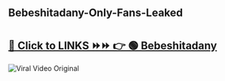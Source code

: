 
 ## Bebeshitadany-Only-Fans-Leaked

# <h2><a href="https://clipsfans.com/Bebeshitadany&ref=git">🔗 Click to LINKS ⏩⏩ 👉 🟢 Bebeshitadany </a></h2>

<a href="https://clipsfans.com/Bebeshitadany&ref=git" rel="nofollow" data-target="animated-image.originalLink"><img src="https://i.ibb.co.com/xMMVF88/686577567.gif" alt="Viral Video Original" style="max-width: 100%; display: inline-block;" data-target="animated-image.originalImage"></a>
